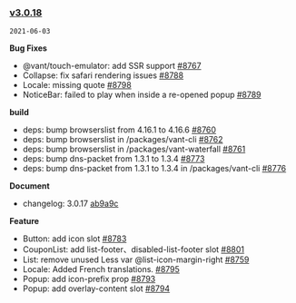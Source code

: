 ### [v3.0.18](https://github.com/youzan/vant/compare/v3.0.17...v3.0.18)

`2021-06-03`

**Bug Fixes**

- @vant/touch-emulator: add SSR support [#8767](https://github.com/youzan/vant/issues/8767)
- Collapse:  fix safari rendering issues [#8788](https://github.com/youzan/vant/issues/8788)
- Locale: missing quote [#8798](https://github.com/youzan/vant/issues/8798)
- NoticeBar: failed to play when inside a re-opened popup [#8789](https://github.com/youzan/vant/issues/8789)

**build**

- deps: bump browserslist from 4.16.1 to 4.16.6 [#8760](https://github.com/youzan/vant/issues/8760)
- deps: bump browserslist in /packages/vant-cli [#8762](https://github.com/youzan/vant/issues/8762)
- deps: bump browserslist in /packages/vant-waterfall [#8761](https://github.com/youzan/vant/issues/8761)
- deps: bump dns-packet from 1.3.1 to 1.3.4 [#8773](https://github.com/youzan/vant/issues/8773)
- deps: bump dns-packet from 1.3.1 to 1.3.4 in /packages/vant-cli [#8776](https://github.com/youzan/vant/issues/8776)

**Document**

- changelog: 3.0.17 [ab9a9c](https://github.com/youzan/vant/commit/ab9a9cc329b023f575920609b6ec54414697c92f)

**Feature**

- Button: add icon slot [#8783](https://github.com/youzan/vant/issues/8783)
- CouponList: add list-footer、disabled-list-footer slot [#8801](https://github.com/youzan/vant/issues/8801)
- List: remove unused Less var @list-icon-margin-right [#8759](https://github.com/youzan/vant/issues/8759)
- Locale: Added French translations. [#8795](https://github.com/youzan/vant/issues/8795)
- Popup: add icon-prefix prop [#8793](https://github.com/youzan/vant/issues/8793)
- Popup: add overlay-content slot [#8794](https://github.com/youzan/vant/issues/8794)
